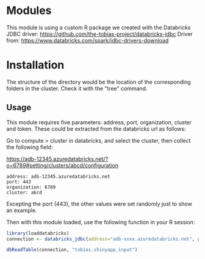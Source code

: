 # Modules

This module is using a custom R package we created with the Databricks JDBC driver: https://github.com/the-tobias-project/databricks-jdbc
Driver from: https://www.databricks.com/spark/jdbc-drivers-download

# Installation

The structure of the directory would be the location of the corresponding folders in the cluster. Check it with the "tree" command.


## Usage

This module requires five parameters: address, port, organization, cluster and token. These could be extracted from the databricks url as follows:

Go to compute > cluster in databricks, and select the cluster, then collect the following field:

https://adb-12345.azuredatabricks.net/?o=6789#setting/clusters/abcd/configuration


```
address: adb-12345.azuredatabricks.net
port: 443
organization: 6789
cluster: abcd
```

Excepting the port (443), the other values were set randomly just to show an example.

Then with this module loaded, use the following function in your R session:


```r
library(loaddatabricks)
connection <- databricks_jdbc(address="adb-xxxx.azuredatabricks.net", port = "443", organization = "xxxx", cluster = "xxxx", token="xxxx")
```

```r
dbReadTable(connection, "tobias.shinyapp_input")
```
